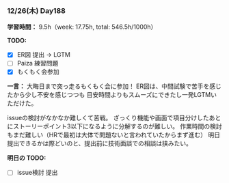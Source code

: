 ### 12/26(木) Day188

**学習時間：**
9.5h（week: 17.75h, total: 546.5h/1000h）

**TODO:**

- [x] ER図 提出 -> LGTM
- [ ] Paiza 練習問題
- [x] もくもく会参加

**一言：**
大晦日まで突っ走るもくもく会に参加！
ER図は、中間試験で苦手を感じたから少し不安を感じつつも
目安時間よりもスムーズにできたし一発LGTMいただけた。

issueの検討がなかなか難しくて苦戦。
ざっくり機能や画面で項目分けしたあとにストーリーポイント3以下になるように分解するのが難しい。
作業時間の検討もまだ難しい（HRで最初は大体で問題ないと言われていたからまず進む）
明日提出できるかは際どいのと、提出前に技術面談での相談は挟みたい。

**明日の TODO:**

- [ ] issue検討 提出
